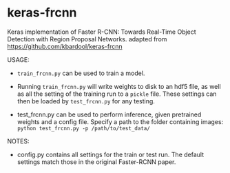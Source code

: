 # keras-frcnn
Keras implementation of Faster R-CNN: Towards Real-Time Object Detection with Region Proposal Networks.
adapted from https://github.com/kbardool/keras-frcnn


USAGE:
- `train_frcnn.py` can be used to train a model. 

- Running `train_frcnn.py` will write weights to disk to an hdf5 file, as well as all the setting of the training run to a `pickle` file. These
settings can then be loaded by `test_frcnn.py` for any testing.

- test_frcnn.py can be used to perform inference, given pretrained weights and a config file. Specify a path to the folder containing
images:
    `python test_frcnn.py -p /path/to/test_data/`


NOTES:
- config.py contains all settings for the train or test run. The default settings match those in the original Faster-RCNN
paper. 

